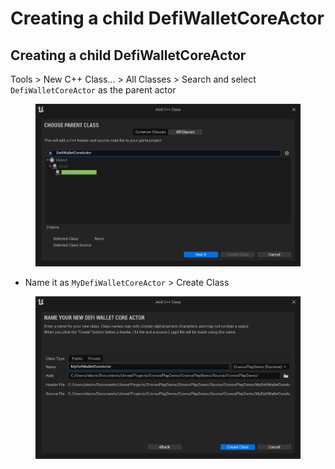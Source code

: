 # Creating a child DefiWalletCoreActor

## Creating a child DefiWalletCoreActor

Tools > New C++ Class... > All Classes > Search and select `DefiWalletCoreActor` as the parent actor

<figure><img src="../../../.gitbook/assets/cronos-gamefi-cpp-search-parent-class" alt=""><figcaption></figcaption></figure>

* Name it as `MyDefiWalletCoreActor` > Create Class

<figure><img src="../../../.gitbook/assets/image (23).png" alt=""><figcaption></figcaption></figure>

```
```
